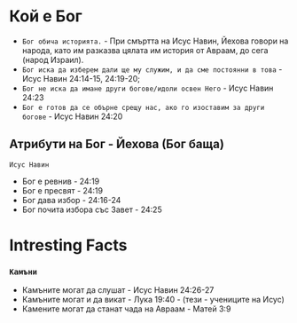 # Кой е Бог 
- ```Бог обича историята.``` - При смъртта на Исус Навин, Йехова говори на народа, като им разказва цялата им история от Авраам, до сега (народ Израил).
- ```Бог иска да изберем дали ще му служим, и да сме постоянни в това``` - Исус Навин 24:14-15, 24:19-20;
- ```Бог не иска да имане други богове/идоли освен Него``` - Исус Навин 24:23
- ```Бог е готов да се обърне срещу нас, ако го изоставим за други богове``` - Исус Навин 24:20
## Атрибути на Бог - Йехова (Бог баща)

```Исус Навин```
  - Бог е ревнив - 24:19
  - Бог е пресвят - 24:19
  - Бог дава избор - 24:16-24
  - Бог почита избора със Завет - 24:25







# Intresting Facts

### ```Камъни```
- Камъните могат да слушат - Исус Навин 24:26-27
- Камъните могат и да викат - Лука 19:40 - (тези - учениците на Исус)
- Камените могат да станат чада на Авраам - Матей 3:9
